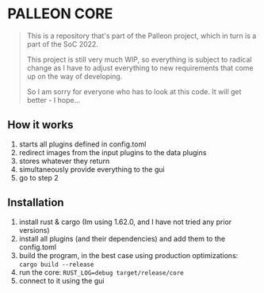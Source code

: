 # PALLEON CORE

> This is a repository that's part of the Palleon project, which in turn is a part of the SoC 2022.
>
> This project is still very much WIP, so everything is subject to radical change as I have to
> adjust everything to new requirements that come up on the way of developing.
>
> So I am sorry for everyone who has to look at this code. It will get better - I hope...

## How it works

1. starts all plugins defined in config.toml
2. redirect images from the input plugins to the data plugins
3. stores whatever they return
4. simultaneously provide everything to the gui
5. go to step 2

## Installation

1. install rust & cargo (Im using 1.62.0, and I have not tried any prior versions)
2. install all plugins (and their dependencies) and add them to the config.toml
3. build the program, in the best case using production optimizations: `cargo build --release`
4. run the core: `RUST_LOG=debug target/release/core`
5. connect to it using the gui

